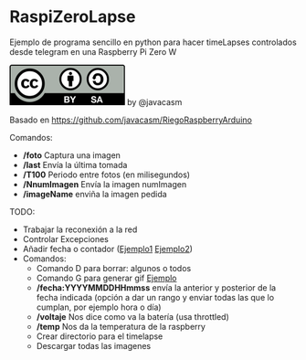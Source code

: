 # RaspiZeroLapse

Ejemplo de programa sencillo en python para hacer timeLapses controlados desde telegram en una Raspberry Pi Zero W


![Licencia CC](./images/Licencia_CC_peque.png) by @javacasm

Basado en https://github.com/javacasm/RiegoRaspberryArduino

Comandos:

* **/foto** Captura una imagen
* **/last** Envía la última tomada
* **/T100** Periodo entre fotos (en milisegundos)
* **/NnumImagen** Envía la imagen numImagen
* **/imageName** enviña la imagen pedida

TODO:

* Trabajar la reconexión a la red
* Controlar Excepciones
* Añadir fecha o contador ([Ejemplo1](https://raspberrypi.stackexchange.com/questions/54930/possible-to-display-current-time-in-pi-camera-recording) [Ejemplo2](https://www.raspberrypi.org/forums/viewtopic.php?t=187773))  
* Comandos:
    * Comando D para borrar: algunos o todos
    * Comando G para generar gif [Ejemplo](https://projects.raspberrypi.org/en/projects/timelapse-setup/5)
    * **/fecha:YYYYMMDDHHmmss** envía la anterior y posterior de la fecha indicada (opción a dar un rango y enviar todas las que lo cumplan, por ejemplo hora o día)
    * **/voltaje** Nos dice como va la batería (usa throttled)
    * **/temp** Nos da la temperatura de la raspberry
    * Crear directorio para el timelapse
    * Descargar todas las imagenes
